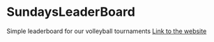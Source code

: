 # SundaysLeaderBoard
Simple leaderboard for our volleyball tournaments
[Link to the website](https://bbb-5.github.io/SundaysLeaderBoard/)
